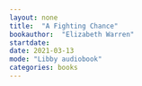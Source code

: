 ```yaml
---
layout: none
title:  "A Fighting Chance"
bookauthor:  "Elizabeth Warren"
startdate:
date: 2021-03-13
mode: "Libby audiobook"
categories: books
---
```

